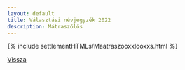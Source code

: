 ```yaml
---
layout: default
title: Választási névjegyzék 2022
description: Mátraszőlős
---
```


{% include settlementHTMLs/Maatraszooxxlooxxs.html %}

[Vissza](../)